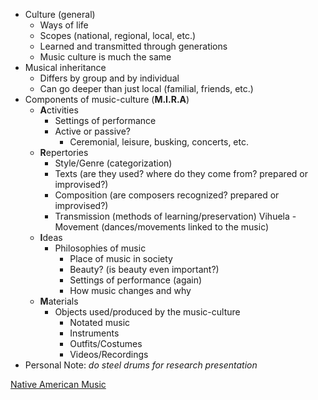 - Culture (general)
	- Ways of life
	- Scopes (national, regional, local, etc.)
	- Learned and transmitted through generations
	- Music culture is much the same
- Musical inheritance
	- Differs by group and by individual
	- Can go deeper than just local (familial, friends, etc.)
- Components of music-culture (**M.I.R.A**)
	- **A**ctivities
		- Settings of performance
		- Active or passive?
			- Ceremonial, leisure, busking, concerts, etc.
	- **R**epertories
		- Style/Genre (categorization)
		- Texts (are they used? where do they come from? prepared or improvised?)
		- Composition (are composers recognized? prepared or improvised?)
		- Transmission (methods of learning/preservation)
Vihuela		- Movement (dances/movements linked to the music)
	- **I**deas
		- Philosophies of music
			- Place of music in society
			- Beauty? (is beauty even important?)
			- Settings of performance (again)
			- How music changes and why
	- **M**aterials
		- Objects used/produced by the music-culture
			- Notated music
			- Instruments
			- Outfits/Costumes
			- Videos/Recordings
-  Personal Note: *do steel drums for research presentation*

[Native American Music](notes/Spring%202025/World%20Music/Native%20American%20Music.md)